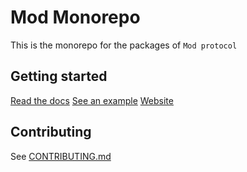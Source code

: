 # Mod Monorepo

This is the monorepo for the packages of `Mod protocol`

## Getting started

[Read the docs](https://docs.modprotocol.org)
[See an example](https://example-nextjs.modprotocol.org)
[Website](https://www.modprotocol.org)

## Contributing

See [CONTRIBUTING.md](/CONTRIBUTING.md)

